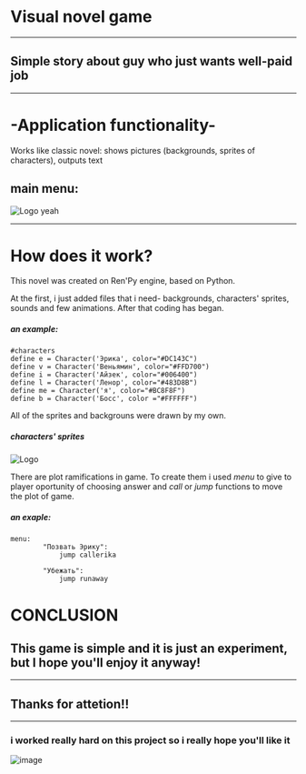 # Visual novel game
---
## Simple story about guy who just wants well-paid job
--- 
# -Application functionality-
Works like classic novel: shows pictures (backgrounds, sprites of characters), outputs text
## main menu:
![Logo](https://sun2.beeline-kz.userapi.com/s/v1/if2/_vRnUah3ij9aeMyl5M5Xt9fLfCtQ3VHN1EdbsTQR98Piu_p_uwGnpRyCJrTww_-SaXMBtj2oCSypnA-CdGBI71eq.jpg?size=1792x1001&quality=96&type=album)
yeah

---
# How does it work?
This novel was created on Ren'Py engine, based on Python.

At the first, i just added files that i need- backgrounds, characters' sprites, sounds and few animations. After that coding has began.
##### an example:
```
#characters
define e = Character('Эрика', color="#DC143C")
define v = Character('Веньямин', color="#FFD700")
define i = Character('Айзек', color="#006400")
define l = Character('Ленор', color="#483D8B")
define me = Character('я', color="#BC8F8F")
define b = Character('Босс', color ="#FFFFFF")
```

All of the sprites and backgrouns were drawn by my own. 
##### characters' sprites
![Logo](https://sun9-87.userapi.com/s/v1/if2/4Ghx1OaCKm1zNs-SfvVhMSVNohF24spQt1GkDlEB57Om4RlzBVgbJYAyTzJYsW_yXWucAdTSK9rCYipdG8SeHxlU.jpg?size=1500x1080&quality=95&type=album)

There are plot ramifications in game. To create them i used *menu* to give to player oportunity of choosing answer and *call* or *jump* functions to move the plot of game.
##### an exaple:
```
menu:
        "Позвать Эрику":
            jump callerika

        "Убежать":
            jump runaway
```
# CONCLUSION
## This game is simple and it is just an experiment, but I hope you'll enjoy it anyway!
---
## Thanks for attetion!!

-----
### i worked really hard on this project so i really hope you'll like it
![image](https://www.meme-arsenal.com/memes/3dfa53fec8cd648be8b8f86dcc6ebf66.jpg)
